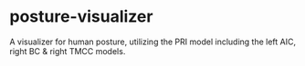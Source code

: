 # posture-visualizer
A visualizer for human posture, utilizing the PRI model including the left AIC, right BC &amp; right TMCC models.
